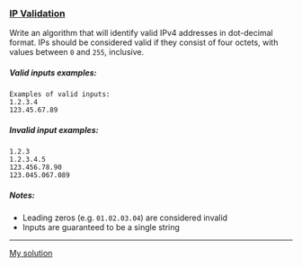 ### [IP Validation](https://www.codewars.com/kata/515decfd9dcfc23bb6000006/php)

Write an algorithm that will identify valid IPv4 addresses in dot-decimal format. 
IPs should be considered valid if they consist of four octets, with values between `0` and `255`, inclusive.

##### Valid inputs examples:
```
Examples of valid inputs:
1.2.3.4
123.45.67.89
```

##### Invalid input examples:
```
1.2.3
1.2.3.4.5
123.456.78.90
123.045.067.089
```

##### Notes:
* Leading zeros (e.g. `01.02.03.04`) are considered invalid
* Inputs are guaranteed to be a single string

---

[My solution](https://www.codewars.com/kata/reviews/58a72323238a12e4d800019c/groups/63505d7be2eb050001492244)